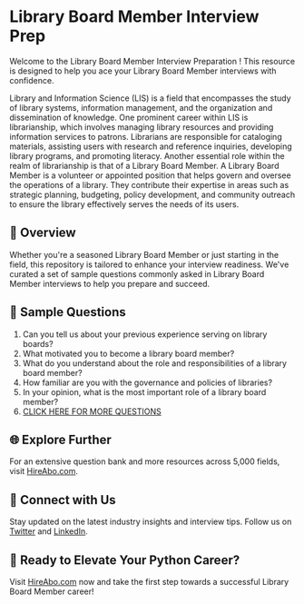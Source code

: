 # Library Board Member Interview Prep

Welcome to the Library Board Member Interview Preparation ! This resource is designed to help you ace your Library Board Member interviews with confidence.

Library and Information Science (LIS) is a field that encompasses the study of library systems, information management, and the organization and dissemination of knowledge. One prominent career within LIS is librarianship, which involves managing library resources and providing information services to patrons. Librarians are responsible for cataloging materials, assisting users with research and reference inquiries, developing library programs, and promoting literacy. Another essential role within the realm of librarianship is that of a Library Board Member. A Library Board Member is a volunteer or appointed position that helps govern and oversee the operations of a library. They contribute their expertise in areas such as strategic planning, budgeting, policy development, and community outreach to ensure the library effectively serves the needs of its users.

## 🚀 Overview

Whether you're a seasoned Library Board Member or just starting in the field, this repository is tailored to enhance your interview readiness. We've curated a set of sample questions commonly asked in Library Board Member interviews to help you prepare and succeed.

## 📝 Sample Questions

1. Can you tell us about your previous experience serving on library boards?
2. What motivated you to become a library board member?
3. What do you understand about the role and responsibilities of a library board member?
4. How familiar are you with the governance and policies of libraries?
5. In your opinion, what is the most important role of a library board member?
6. [CLICK HERE FOR MORE QUESTIONS](https://hireabo.com/job/18_0_40/Library%20Board%20Member)

## 🌐 Explore Further

For an extensive question bank and more resources across 5,000 fields, visit [HireAbo.com](https://www.hireabo.com).

## 📱 Connect with Us

Stay updated on the latest industry insights and interview tips. Follow us on [Twitter](https://twitter.com/hireabo) and [LinkedIn](https://www.linkedin.com/in/hire-abo-3609972a8/).

## 🚀 Ready to Elevate Your Python Career?

Visit [HireAbo.com](https://www.hireabo.com) now and take the first step towards a successful Library Board Member career!